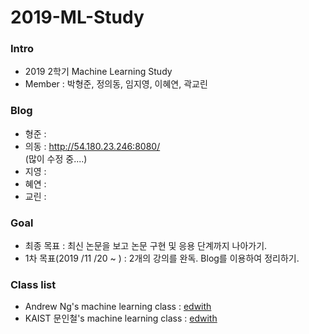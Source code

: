 # 2019-ML-Study

### Intro
- 2019 2학기 Machine Learning Study
- Member : 박형준, 정의동, 임지영, 이혜연, 곽교린

### Blog
- 형준 : 
- 의동 : http://54.180.23.246:8080/ <br>
(많이 수정 중....)
- 지영 : 
- 혜연 : 
- 교린 : 

### Goal
- 최종 목표 : 최신 논문을 보고 논문 구현 및 응용 단계까지 나아가기.
- 1차 목표(2019 /11 /20 ~ ) : 2개의 강의를 완독. Blog를 이용하여 정리하기. 


### Class list
- Andrew Ng's machine learning class : [edwith](https://www.edwith.org/deeplearningai1)
- KAIST 문인철's machine learning class : [edwith](https://m.edwith.org/machinelearning1_17/lectures/9738)
